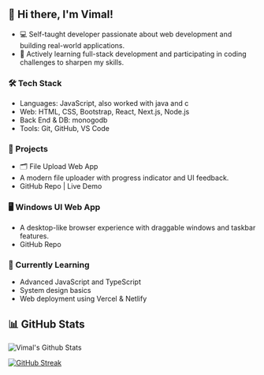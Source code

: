 ## 👋 Hi there, I'm Vimal!

- 💻 Self-taught developer passionate about web development and building real-world applications. 
- 🚀 Actively learning full-stack development and participating in coding challenges to sharpen my skills.

### 🛠️ Tech Stack
- Languages: JavaScript, also worked with java and c
- Web: HTML, CSS, Bootstrap, React, Next.js, Node.js
- Back End & DB: monogodb
- Tools: Git, GitHub, VS Code

### 📌 Projects
- 🗂️ File Upload Web App 
- A modern file uploader with progress indicator and UI feedback.
- GitHub Repo | Live Demo

### 🖥️ Windows UI Web App
- A desktop-like browser experience with draggable windows and taskbar features.
- GitHub Repo

### 🧠 Currently Learning
  * Advanced JavaScript and TypeScript
  * System design basics
  * Web deployment using Vercel & Netlify

## 📊 GitHub Stats

![Vimal's Github Stats](https://github-readme-stats.vercel.app/api?username=Vimal-79&theme=algolia&show_icons=true&hide_border=false&count_private=true)

[![GitHub Streak](https://streak-stats.demolab.com?user=Vimal-79&theme=javascript&mode=weekly)](https://git.io/streak-stats)









<!--
**Vimal-79/Vimal-79** is a ✨ _special_ ✨ repository because its `README.md` (this file) appears on your GitHub profile.

Here are some ideas to get you started:

- 🔭 I’m currently working on ...
- 🌱 I’m currently learning ...
- 👯 I’m looking to collaborate on ...
- 🤔 I’m looking for help with ...
- 💬 Ask me about ...
- 📫 How to reach me: ...
- 😄 Pronouns: ...
- ⚡ Fun fact: ...
-->
